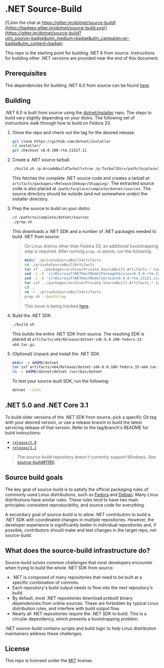 # .NET Source-Build

[![Join the chat at https://gitter.im/dotnet/source-build](https://badges.gitter.im/dotnet/source-build.svg)](https://gitter.im/dotnet/source-build?utm_source=badge&utm_medium=badge&utm_campaign=pr-badge&utm_content=badge)

This repo is the starting point for building .NET 6 from source. Instructions for building other .NET versions are provided near the end of this document.

## Prerequisites

The dependencies for building .NET 6.0 from source can be found [here](https://github.com/dotnet/runtime/blob/main/docs/workflow/requirements/linux-requirements.md).

## Building

.NET 6.0 is built from source using the [dotnet/installer](https://github.com/dotnet/installer) repo.
The steps to build vary slightly depending on your distro.  The following set of instructions walk through how to build on Fedora 33.  

1. Clone the repo and check out the tag for the desired release.
    ```bash
    git clone https://github.com/dotnet/installer
    cd installer/
    git checkout v6.0.100-rtm.21527.11
    ```

3. Create a .NET source tarball.

   ```bash
   ./build.sh /p:ArcadeBuildTarball=true /p:TarballDir=/path/to/place/complete/dotnet/sources
   ```

   This fetches the complete .NET source code and creates a tarball at `artifacts/packages/<Release|Debug>/Shipping/`.
   The extracted source code is also placed at `/path/to/place/complete/dotnet/sources`.
   The source directory should be outside (and not somewhere under) the installer directory.

3. Prep the source to build on your distro.

    ```bash
    cd /path/to/complete/dotnet/sources
    ./prep.sh
    ```

    This downloads a .NET SDK and a number of .NET packages needed to build .NET from source.

    > On Linux distros other than Fedora 33, an additional bootstrapping step is required.  After running `prep.sh` above, run the following:
    >
    > ```bash
    > mkdir ./privateSourceBuiltArtifacts
    > cd ./privateSourceBuiltArtifacts
    > tar xf ../packages/archive/Private.SourceBuilt.Artifacts.*.tar.gz
    > sed -i -E 's|<MicrosoftNETHostModelPackageVersion>6.0.0-rtm.21521.1</|<MicrosoftNETHostModelPackageVersion>6.0.0-rtm.21521.4</|' PackageVersions.props
    > sed -i -E 's|<MicrosoftNETHostModelVersion>6.0.0-rtm.21521.1</|<MicrosoftNETHostModelVersion>6.0.0-rtm.21521.4</|' PackageVersions.props
    > tar czf ../packages/archive/Private.SourceBuilt.Artifacts.*.tar.gz *
    > cd ..
    > rm -r ./privateSourceBuiltArtifacts
    > prep.sh --bootstrap
    > ```
    > 
    > This issue is being tracked [here](https://github.com/dotnet/source-build/issues/2599).

4. Build the .NET SDK

    ```bash
    ./build.sh
    ```

    This builds the entire .NET SDK from source. The resulting SDK is placed at `artifacts/x64/Release/dotnet-sdk-6.0.100-fedora.33-x64.tar.gz`.

5. (Optional) Unpack and install the .NET SDK

    ```bash
    mkdir -p $HOME/dotnet
    tar zxf artifacts/x64/Release/dotnet-sdk-6.0.100-fedora.33-x64.tar.gz -C $HOME/dotnet
    ln -s $HOME/dotnet/dotnet /usr/bin/dotnet
    ```
    
    To test your source-built SDK, run the following:

    ```bash
    dotnet --info
    ```

## .NET 5.0 and .NET Core 3.1

To build older versions of the .NET SDK from source, pick a specific Git tag with your desired version, or use a release branch to build the latest servicing release of that version. Refer to the tag/branch's README for build instructions:

* [`release/5.0`](https://github.com/dotnet/source-build/tree/release/5.0)
* [`release/3.1`](https://github.com/dotnet/source-build/tree/release/3.1)


> The source-build repository doesn't currently support Windows. See [source-build#1190](https://github.com/dotnet/source-build/issues/1190).

## Source build goals

The key goal of source-build is to satisfy the official packaging rules of commonly used Linux distributions, such as [Fedora](https://fedoraproject.org/wiki/Packaging:Guidelines) and [Debian](https://www.debian.org/doc/manuals/maint-guide/build.en.html). Many Linux distributions have similar rules. These rules tend to have two main principles: consistent reproducibility, and source code for everything.

A secondary goal of source-build is to allow .NET contributors to build a .NET SDK with coordinated changes in multiple repositories. However, the developer experience is significantly better in individual repositories and, if possible, contributors should make and test changes in the target repo, not source-build.

## What does the source-build infrastructure do?

Source-build solves common challenges that most developers encounter when trying to build the whole .NET SDK from source.

* .NET is composed of many repositories that need to be built at a specific combination of commits.
* Each repository's build output needs to flow into the next repository's build.
* By default, most .NET repositories download prebuilt binary dependencies from online sources. These are forbidden by typical Linux distribution rules, and interfere with build output flow.
* Nearly all .NET repositories require the .NET SDK to build. This is a circular dependency, which presents a bootstrapping problem.

.NET source-build contains scripts and build logic to help Linux distribution maintainers address these challenges.

## License

This repo is licensed under the [MIT](LICENSE.txt) license.
